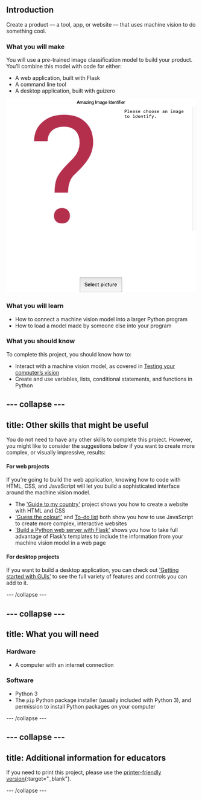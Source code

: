 ## Introduction

Create a product — a tool, app, or website — that uses machine vision to do something cool.


### What you will make
You will use a pre-trained image classification model to build your product. You’ll combine this model with code for either:
 + A web application, built with Flask
 + A command line tool
 + A desktop application, built with guizero

![A desktop application that asks the user to provide an image for identification.](images/initial_application.png)

### What you will learn
 + How to connect a machine vision model into a larger Python program
 + How to load a model made by someone else into your program

### What you should know
To complete this project, you should know how to:
 + Interact with a machine vision model, as covered in [Testing your computer’s vision](https://projects.raspberrypi.org/en/projects/testing-your-computers-vision)
 + Create and use variables, lists, conditional statements, and functions in Python


--- collapse ---
---
title: Other skills that might be useful
---


You do not need to have any other skills to complete this project. However, you might like to consider the suggestions below if you want to create more complex, or visually impressive, results:
#### For web projects
If you’re going to build the web application, knowing how to code with HTML, CSS, and JavaScript will let you build a sophisticated interface around the machine vision model. 
 + The ['Guide to my country'](https://projects.raspberrypi.org/en/projects/cd-beginner-html-css-sushi) project shows you how to create a website with HTML and CSS
 + ['Guess the colour!'](https://projects.raspberrypi.org/en/projects/cd-beginner-javascript-sushi) and [To-do list](https://projects.raspberrypi.org/en/projects/cd-intermediate-javascript-sushi) both show you how to use JavaScript to create more complex, interactive websites
 + ['Build a Python web server with Flask'](https://projects.raspberrypi.org/en/projects/python-web-server-with-flask) shows you how to take full advantage of Flask’s templates to include the information from your machine vision model in a web page

#### For desktop projects
If you want to build a desktop application, you can check out ['Getting started with GUIs'](https://projects.raspberrypi.org/en/projects/getting-started-with-guis) to see the full variety of features and controls you can add to it.

--- /collapse ---

--- collapse ---
---
title: What you will need
---
### Hardware

+ A computer with an internet connection

### Software

+ Python 3
+ The `pip` Python package installer (usually included with Python 3), and permission to install Python packages on your computer

--- /collapse ---

--- collapse ---
---
title: Additional information for educators
---

If you need to print this project, please use the [printer-friendly version](https://projects.raspberrypi.org/en/projects/amazing-image-identifier/print){:target="_blank"}.

--- /collapse ---
